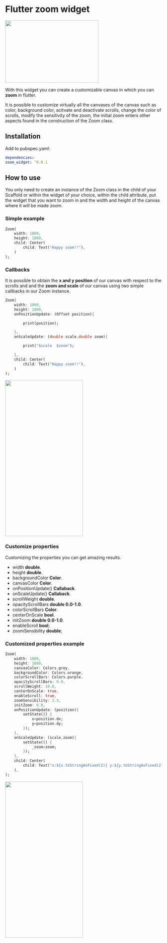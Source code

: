 # Flutter zoom widget

<img src="https://raw.githubusercontent.com/semakers/zoom-widget/master/header.png" data-canonical-src="https://raw.githubusercontent.com/semakers/zoom-widget/master/header.png" width="300" height="200" />

With this widget you can create a customizable canvas in which you can **zoom** in flutter.

It is possible to customize virtually all the canvases of the canvas such as color, background color, acitvate and deactivate scrolls, change the color of scrolls, modify the sensitivity of the zoom, the initial zoom enters other aspects found in the construction of the Zoom class.

## Installation

Add to pubspec.yaml:

```yaml
dependencies:
zoom_widget: ^0.0.1
```
## How to use

You only need to create an instance of the Zoom class in the child of your Scaffold or within the widget of your choice, within the child attribute, put the widget that you want to zoom in and the width and height of the canvas where it will be made zoom.

### Simple example


```dart
Zoom(
    width: 1800,
    height: 1800,
    child: Center(
        child: Text("Happy zoom!!"),
    )
);
```

### Callbacks

It is possible to obtain the **x and y position** of our canvas with respect to the scrolls and and the **zoom and scale** of our canvas using two simple callbacks in our Zoom instance.

```dart
Zoom(
    width: 1800,
    height: 1800,
    onPositionUpdate: (Offset position){

        print(position);

    },
    onScaleUpdate: (double scale,double zoom){

        print("$scale  $zoom");

    },
    child: Center(
        child: Text("Happy zoom!!"),
    )
);
```
<img src="https://raw.githubusercontent.com/semakers/zoom-widget/master/first_example.gif" data-canonical-src="https://raw.githubusercontent.com/semakers/zoom-widget/master/first_example.gif" width="250" height="500" />

### Customize properties


Customizing the properties you can get amazing results.

- width **double**.
- height **double**.
- backgroundColor **Color**.
- canvasColor **Color**.
- onPositionUpdate() **Callaback**.
- onScaleUpdate() **Callaback**.
-  scrollWeight **double**.
- opacityScrollBars **double 0.0-1.0**.
- colorScrollBars **Color**.
- centerOnScale **bool**.
- initZoom **double 0.0-1.0**.
- enableScroll **bool**;
- zoomSensibility  **double**;

### Customized properties example


```dart
Zoom(
    width: 1800,
    height: 1800,
    canvasColor: Colors.grey,
    backgroundColor: Colors.orange,
    colorScrollBars: Colors.purple,
    opacityScrollBars: 0.9,
    scrollWeight: 10.0,
    centerOnScale: true,
    enableScroll: true,
    zoomSensibility: 2.3,
    initZoom: 0.0,
    onPositionUpdate: (position){
        setState(() {
            x=position.dx;
            y=position.dy;
        });
    },
    onScaleUpdate: (scale,zoom){
        setState(() {
            _zoom=zoom;
        });
    },
    child: Center(
        child: Text("x:${x.toStringAsFixed(2)} y:${y.toStringAsFixed(2)} zoom:${_zoom.toStringAsFixed(2)}",style: TextStyle(color: Colors.deepPurple,fontSize: 50),),
    ),
);
```

<img src="https://raw.githubusercontent.com/semakers/zoom-widget/master/second_example.gif" data-canonical-src="https://raw.githubusercontent.com/semakers/zoom-widget/master/second_example.gif" width="250" height="500" />


